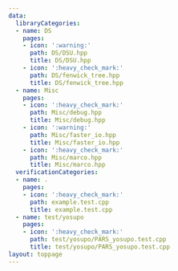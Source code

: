 ```yaml
---
data:
  libraryCategories:
  - name: DS
    pages:
    - icon: ':warning:'
      path: DS/DSU.hpp
      title: DS/DSU.hpp
    - icon: ':heavy_check_mark:'
      path: DS/fenwick_tree.hpp
      title: DS/fenwick_tree.hpp
  - name: Misc
    pages:
    - icon: ':heavy_check_mark:'
      path: Misc/debug.hpp
      title: Misc/debug.hpp
    - icon: ':warning:'
      path: Misc/faster_io.hpp
      title: Misc/faster_io.hpp
    - icon: ':heavy_check_mark:'
      path: Misc/marco.hpp
      title: Misc/marco.hpp
  verificationCategories:
  - name: .
    pages:
    - icon: ':heavy_check_mark:'
      path: example.test.cpp
      title: example.test.cpp
  - name: test/yosupo
    pages:
    - icon: ':heavy_check_mark:'
      path: test/yosupo/PARS_yosupo.test.cpp
      title: test/yosupo/PARS_yosupo.test.cpp
layout: toppage
---
```

